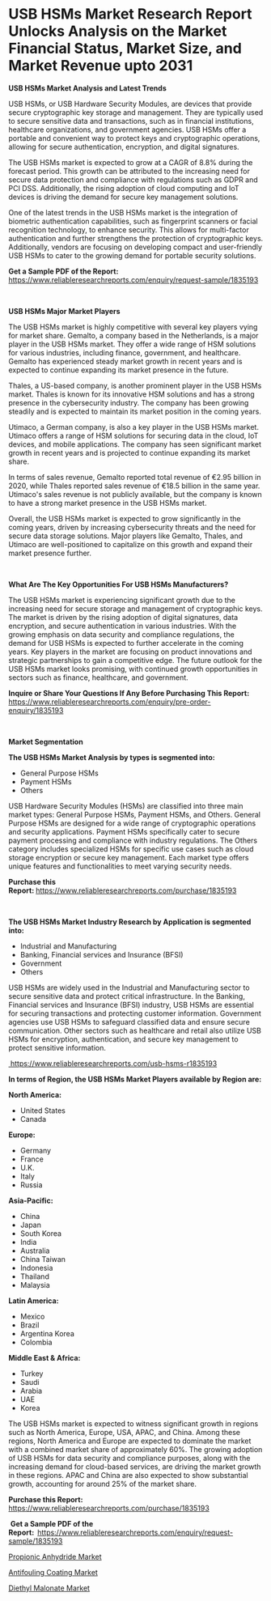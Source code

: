 <p><h1>USB HSMs Market Research Report Unlocks Analysis on the Market Financial Status, Market Size, and Market Revenue upto 2031</h1></p><p><strong>USB HSMs Market Analysis and Latest Trends</strong></p>
<p><p>USB HSMs, or USB Hardware Security Modules, are devices that provide secure cryptographic key storage and management. They are typically used to secure sensitive data and transactions, such as in financial institutions, healthcare organizations, and government agencies. USB HSMs offer a portable and convenient way to protect keys and cryptographic operations, allowing for secure authentication, encryption, and digital signatures.</p><p>The USB HSMs market is expected to grow at a CAGR of 8.8% during the forecast period. This growth can be attributed to the increasing need for secure data protection and compliance with regulations such as GDPR and PCI DSS. Additionally, the rising adoption of cloud computing and IoT devices is driving the demand for secure key management solutions. </p><p>One of the latest trends in the USB HSMs market is the integration of biometric authentication capabilities, such as fingerprint scanners or facial recognition technology, to enhance security. This allows for multi-factor authentication and further strengthens the protection of cryptographic keys. Additionally, vendors are focusing on developing compact and user-friendly USB HSMs to cater to the growing demand for portable security solutions.</p></p>
<p><strong>Get a Sample PDF of the Report:&nbsp;</strong> <a href="https://www.reliableresearchreports.com/enquiry/request-sample/1835193">https://www.reliableresearchreports.com/enquiry/request-sample/1835193</a></p>
<p>&nbsp;</p>
<p><strong>USB HSMs Major Market Players</strong></p>
<p><p>The USB HSMs market is highly competitive with several key players vying for market share. Gemalto, a company based in the Netherlands, is a major player in the USB HSMs market. They offer a wide range of HSM solutions for various industries, including finance, government, and healthcare. Gemalto has experienced steady market growth in recent years and is expected to continue expanding its market presence in the future.</p><p>Thales, a US-based company, is another prominent player in the USB HSMs market. Thales is known for its innovative HSM solutions and has a strong presence in the cybersecurity industry. The company has been growing steadily and is expected to maintain its market position in the coming years.</p><p>Utimaco, a German company, is also a key player in the USB HSMs market. Utimaco offers a range of HSM solutions for securing data in the cloud, IoT devices, and mobile applications. The company has seen significant market growth in recent years and is projected to continue expanding its market share.</p><p>In terms of sales revenue, Gemalto reported total revenue of €2.95 billion in 2020, while Thales reported sales revenue of €18.5 billion in the same year. Utimaco's sales revenue is not publicly available, but the company is known to have a strong market presence in the USB HSMs market.</p><p>Overall, the USB HSMs market is expected to grow significantly in the coming years, driven by increasing cybersecurity threats and the need for secure data storage solutions. Major players like Gemalto, Thales, and Utimaco are well-positioned to capitalize on this growth and expand their market presence further.</p></p>
<p>&nbsp;</p>
<p><strong>What Are The Key Opportunities For USB HSMs Manufacturers?</strong></p>
<p><p>The USB HSMs market is experiencing significant growth due to the increasing need for secure storage and management of cryptographic keys. The market is driven by the rising adoption of digital signatures, data encryption, and secure authentication in various industries. With the growing emphasis on data security and compliance regulations, the demand for USB HSMs is expected to further accelerate in the coming years. Key players in the market are focusing on product innovations and strategic partnerships to gain a competitive edge. The future outlook for the USB HSMs market looks promising, with continued growth opportunities in sectors such as finance, healthcare, and government.</p></p>
<p><strong>Inquire or Share Your Questions If Any Before Purchasing This Report:</strong> <a href="https://www.reliableresearchreports.com/enquiry/pre-order-enquiry/1835193">https://www.reliableresearchreports.com/enquiry/pre-order-enquiry/1835193</a></p>
<p>&nbsp;</p>
<p><strong>Market Segmentation</strong></p>
<p><strong>The USB HSMs Market Analysis by types is segmented into:</strong></p>
<p><ul><li>General Purpose HSMs</li><li>Payment HSMs</li><li>Others</li></ul></p>
<p><p>USB Hardware Security Modules (HSMs) are classified into three main market types: General Purpose HSMs, Payment HSMs, and Others. General Purpose HSMs are designed for a wide range of cryptographic operations and security applications. Payment HSMs specifically cater to secure payment processing and compliance with industry regulations. The Others category includes specialized HSMs for specific use cases such as cloud storage encryption or secure key management. Each market type offers unique features and functionalities to meet varying security needs.</p></p>
<p><strong>Purchase this Report:&nbsp;</strong><a href="https://www.reliableresearchreports.com/purchase/1835193">https://www.reliableresearchreports.com/purchase/1835193</a></p>
<p>&nbsp;</p>
<p><strong>The USB HSMs Market Industry Research by Application is segmented into:</strong></p>
<p><ul><li>Industrial and Manufacturing</li><li>Banking, Financial services and Insurance (BFSI)</li><li>Government</li><li>Others</li></ul></p>
<p><p>USB HSMs are widely used in the Industrial and Manufacturing sector to secure sensitive data and protect critical infrastructure. In the Banking, Financial services and Insurance (BFSI) industry, USB HSMs are essential for securing transactions and protecting customer information. Government agencies use USB HSMs to safeguard classified data and ensure secure communication. Other sectors such as healthcare and retail also utilize USB HSMs for encryption, authentication, and secure key management to protect sensitive information.</p></p>
<p><a href="https://www.reliableresearchreports.com/usb-hsms-r1835193">&nbsp;https://www.reliableresearchreports.com/usb-hsms-r1835193</a></p>
<p><strong>In terms of Region, the USB HSMs Market Players available by Region are:</strong></p>
<p>
    <p> <strong> North America: </strong>
        <ul>
            <li>United States</li>
            <li>Canada</li>
        </ul>
        </p> 
    <p> <strong> Europe: </strong>
        <ul>
            <li>Germany</li>
            <li>France</li>
            <li>U.K.</li>
            <li>Italy</li>
            <li>Russia</li>
        </ul>
        </p> 
    <p> <strong> Asia-Pacific: </strong>
        <ul>
            <li>China</li>
            <li>Japan</li>
            <li>South Korea</li>
            <li>India</li>
            <li>Australia</li>
            <li>China Taiwan</li>
            <li>Indonesia</li>
            <li>Thailand</li>
            <li>Malaysia</li>
        </ul>
        </p> 
    <p> <strong> Latin America: </strong>
        <ul>
            <li>Mexico</li>
            <li>Brazil</li>
            <li>Argentina Korea</li>
            <li>Colombia</li>
        </ul>
        </p> 
    <p> <strong> Middle East & Africa: </strong>
        <ul>
            <li>Turkey</li>
            <li>Saudi</li>
            <li>Arabia</li>
            <li>UAE</li>
            <li>Korea</li>
        </ul>
    </p>
    </p>
<p><p>The USB HSMs market is expected to witness significant growth in regions such as North America, Europe, USA, APAC, and China. Among these regions, North America and Europe are expected to dominate the market with a combined market share of approximately 60%. The growing adoption of USB HSMs for data security and compliance purposes, along with the increasing demand for cloud-based services, are driving the market growth in these regions. APAC and China are also expected to show substantial growth, accounting for around 25% of the market share.</p></p>
<p><strong>Purchase this Report: </strong><a href="https://www.reliableresearchreports.com/purchase/1835193">https://www.reliableresearchreports.com/purchase/1835193</a></p>
<p>&nbsp;<strong>Get a Sample PDF of the Report:&nbsp;&nbsp;</strong><a href="https://www.reliableresearchreports.com/enquiry/request-sample/1835193">https://www.reliableresearchreports.com/enquiry/request-sample/1835193</a></p>
<p><strong></strong></p>
<p><p><a href="https://www.linkedin.com/pulse/global-propionic-anhydride-market-focus-application-end-use-bpwae">Propionic Anhydride Market</a></p><p><a href="https://www.linkedin.com/pulse/antifouling-coating-market-size-share-analysis-growth-trends-3fpme">Antifouling Coating Market</a></p><p><a href="https://www.linkedin.com/pulse/navigating-global-diethyl-malonate-market-landscape-trends-ioi0e">Diethyl Malonate Market</a></p></p>